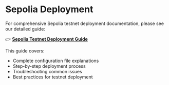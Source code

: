 # Sepolia Deployment

For comprehensive Sepolia testnet deployment documentation, please see our detailed guide:

👉 **[Sepolia Testnet Deployment Guide](./sepolia-deployment)**

This guide covers:
- Complete configuration file explanations
- Step-by-step deployment process
- Troubleshooting common issues
- Best practices for testnet deployment
